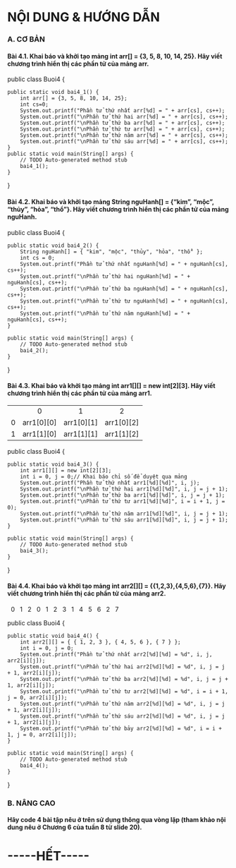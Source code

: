 <h1>NỘI DUNG & HƯỚNG DẪN</h1>
<h3>A. CƠ BẢN</h3>
<h4>Bài 4.1. Khai báo và khởi tạo mảng int arr[] = {3, 5, 8, 10, 14, 25}. Hãy viết chương trình hiển thị các phần tử của mảng arr.</h4>
public class Buoi4 {

	public static void bai4_1() {
		int arr[] = {3, 5, 8, 10, 14, 25};
		int cs=0;
		System.out.printf("Phần tử thứ nhất arr[%d] = " + arr[cs], cs++);
		System.out.printf("\nPhần tử thứ hai arr[%d] = " + arr[cs], cs++);
		System.out.printf("\nPhần tử thứ ba arr[%d] = " + arr[cs], cs++);
		System.out.printf("\nPhần tử thứ tư arr[%d] = " + arr[cs], cs++);
		System.out.printf("\nPhần tử thứ năm arr[%d] = " + arr[cs], cs++);
		System.out.printf("\nPhần tử thứ sáu arr[%d] = " + arr[cs], cs++);
	}
	public static void main(String[] args) {
		// TODO Auto-generated method stub
		bai4_1();
	}

}
<h4>Bài 4.2. Khai báo và khởi tạo mảng String nguHanh[] = {“kim”, “mộc”, “thủy”, “hỏa”, “thổ”}. Hãy viết chương trình hiển thị các phần tử của mảng nguHanh.</h4>
public class Buoi4 {

	public static void bai4_2() {
		String nguHanh[] = { "kim", "mộc", "thủy", "hỏa", "thổ" };
		int cs = 0;
		System.out.printf("Phần tử thứ nhất nguHanh[%d] = " + nguHanh[cs], cs++);
		System.out.printf("\nPhần tử thứ hai nguHanh[%d] = " + nguHanh[cs], cs++);
		System.out.printf("\nPhần tử thứ ba nguHanh[%d] = " + nguHanh[cs], cs++);
		System.out.printf("\nPhần tử thứ tư nguHanh[%d] = " + nguHanh[cs], cs++);
		System.out.printf("\nPhần tử thứ năm nguHanh[%d] = " + nguHanh[cs], cs++);
	}

	public static void main(String[] args) {
		// TODO Auto-generated method stub
		bai4_2();
	}
}
<h4>Bài 4.3. Khai báo và khởi tạo mảng int arr1[][] = new int[2][3]. Hãy viết chương trình hiển thị các phần tử của mảng arr1.</h4>
<table>
	<tr style="text-align: center;">	
	<td></td>
	<td style="text-align: center;">0</td>
	<td>1</td>
	<td>2</td>
	</tr>
	<tr>	
	<td>0</td>
	<td>arr1[0][0]</td>
	<td>arr1[0][1]</td>
	<td>arr1[0][2]</td>
	</tr>
 	<tr>	
	<td>1</td>
	<td>arr1[1][0]</td>
	<td>arr1[1][1]</td>
	<td>arr1[1][2]</td>
	</tr>

</table>
public class Buoi4 {

	public static void bai4_3() {
		int arr1[][] = new int[2][3];
		int i = 0, j = 0;// Khai báo chỉ số để duyệt qua mảng
		System.out.printf("Phần tử thứ nhất arr1[%d][%d]", i, j);
		System.out.printf("\nPhần tử thứ hai arr1[%d][%d]", i, j = j + 1);
		System.out.printf("\nPhần tử thứ ba arr1[%d][%d]", i, j = j + 1);
		System.out.printf("\nPhần tử thứ tư arr1[%d][%d]", i = i + 1, j = 0);
		System.out.printf("\nPhần tử thứ năm arr1[%d][%d]", i, j = j + 1);
		System.out.printf("\nPhần tử thứ sáu arr1[%d][%d]", i, j = j + 1);
	}

	public static void main(String[] args) {
		// TODO Auto-generated method stub
		bai4_3();
	}
}
 
<h4>Bài 4.4. Khai báo và khởi tạo mảng int arr2[][] = {{1,2,3},{4,5,6},{7}}. Hãy viết chương trình hiển thị các phần tử của mảng arr2.</h4>

&nbsp; 0 &nbsp; 1 &nbsp; 2
&nbsp; 0 &nbsp; 1 &nbsp; 2 &nbsp; 3
&nbsp; 1 &nbsp; 4 &nbsp; 5 &nbsp; 6
&nbsp; 2 &nbsp; 7		

public class Buoi4 {

	public static void bai4_4() {
		int arr2[][] = { { 1, 2, 3 }, { 4, 5, 6 }, { 7 } };
		int i = 0, j = 0;
		System.out.printf("Phần tử thứ nhất arr2[%d][%d] = %d", i, j, arr2[i][j]);
		System.out.printf("\nPhần tử thứ hai arr2[%d][%d] = %d", i, j = j + 1, arr2[i][j]);
		System.out.printf("\nPhần tử thứ ba arr2[%d][%d] = %d", i, j = j + 1, arr2[i][j]);
		System.out.printf("\nPhần tử thứ tư arr2[%d][%d] = %d", i = i + 1, j = 0, arr2[i][j]);
		System.out.printf("\nPhần tử thứ năm arr2[%d][%d] = %d", i, j = j + 1, arr2[i][j]);
		System.out.printf("\nPhần tử thứ sáu arr2[%d][%d] = %d", i, j = j + 1, arr2[i][j]);
		System.out.printf("\nPhần tử thứ bảy arr2[%d][%d] = %d", i = i + 1, j = 0, arr2[i][j]);
	}

	public static void main(String[] args) {
		// TODO Auto-generated method stub
		bai4_4();
	}
}

<h3>B. NÂNG CAO</h3>
<H4>Hãy code 4 bài tập nêu ở trên sử dụng thông qua vòng lặp (tham khảo nội dung nêu ở Chương 6 của tuần 8 từ slide 20).</h4>
<h1>-----HẾT-----<h1>

